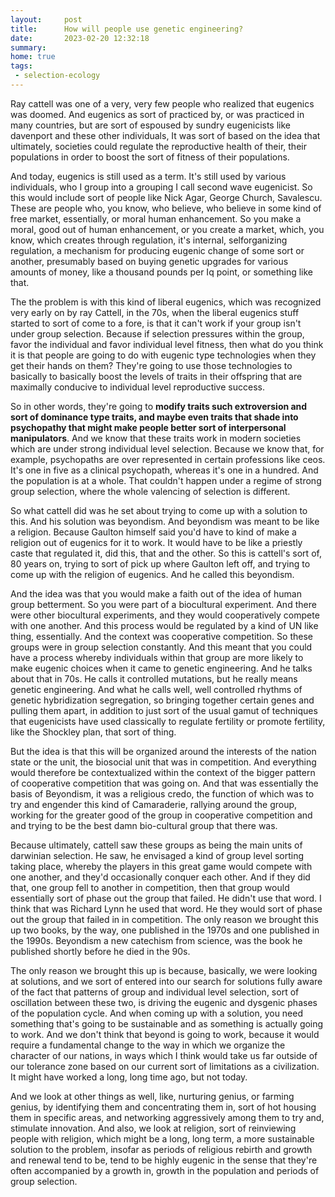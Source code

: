 ```yaml
---
layout:     post
title:      How will people use genetic engineering?
date:       2023-02-20 12:32:18
summary:
home: true
tags:
 - selection-ecology
---
```


Ray cattell was one of a very, very few people who realized that eugenics was doomed. And eugenics as sort of practiced by, or was practiced in many countries, but are sort of espoused by sundry eugenicists like davenport and these other individuals, It was sort of based on the idea that ultimately, societies could regulate the reproductive health of their, their populations in order to boost the sort of fitness of their populations. 

And today, eugenics is still used as a term. It's still used by various individuals, who I group into a grouping I call second wave eugenicist. So this would include sort of people like Nick Agar, George Church, Savalescu. These are people who, you know, who believe, who believe in some kind of free market, essentially, or moral human enhancement. So you make a moral, good out of human enhancement, or you create a market, which, you know, which creates through regulation, it's internal, selforganizing regulation, a mechanism for producing eugenic change of some sort or another, presumably based on buying genetic upgrades for various amounts of money, like a thousand pounds per Iq point, or something like that. 

The the problem is with this kind of liberal eugenics, which was recognized very early on by ray Cattell, in the 70s, when the liberal eugenics stuff started to sort of come to a fore, is that it can't work if your group isn't under group selection. Because if selection pressures within the group, favor the individual and favor individual level fitness, then what do you think it is that people are going to do with eugenic type technologies when they get their hands on them? They're going to use those technologies to basically to basically boost the levels of traits in their offspring that are maximally conducive to individual level reproductive success. 

So in other words, they're going to **modify traits such extroversion and sort of dominance type traits, and maybe even traits that shade into psychopathy that might make people better sort of interpersonal manipulators**. And we know that these traits work in modern societies which are under strong individual level selection. Because we know that, for example, psychopaths are over represented in certain professions like ceos. It's one in five as a clinical psychopath, whereas it's one in a hundred. And the population is at a whole. That couldn't happen under a regime of strong group selection, where the whole valencing of selection is different. 

So what cattell did was he set about trying to come up with a solution to this. And his solution was beyondism. And beyondism was meant to be like a religion. Because Gaulton himself said you'd have to kind of make a religion out of eugenics for it to work. It would have to be like a priestly caste that regulated it, did this, that and the other. So this is cattell's sort of, 80 years on, trying to sort of pick up where Gaulton left off, and trying to come up with the religion of eugenics. And he called this beyondism. 

And the idea was that you would make a faith out of the idea of human group betterment. So you were part of a biocultural experiment. And there were other biocultural experiments, and they would cooperatively compete with one another. And this process would be regulated by a kind of UN like thing, essentially. And the context was cooperative competition. So these groups were in group selection constantly. And this meant that you could have a process whereby individuals within that group are more likely to make eugenic choices when it came to genetic engineering. And he talks about that in 70s. He calls it controlled mutations, but he really means genetic engineering. And what he calls well, well controlled rhythms of genetic hybridization segregation, so bringing together certain genes and pulling them apart, in addition to just sort of the usual gamut of techniques that eugenicists have used classically to regulate fertility or promote fertility, like the Shockley plan, that sort of thing. 

But the idea is that this will be organized around the interests of the nation state or the unit, the biosocial unit that was in competition. And everything would therefore be contextualized within the context of the bigger pattern of cooperative competition that was going on. And that was essentially the basis of Beyondism, it was a religious credo, the function of which was to try and engender this kind of Camaraderie, rallying around the group, working for the greater good of the group in cooperative competition and and trying to be the best damn bio-cultural group that there was.

Because ultimately, cattell saw these groups as being the main units of darwinian selection. He saw, he envisaged a kind of group level sorting taking place, whereby the players in this great game would compete with one another, and they'd occasionally conquer each other. And if they did that, one group fell to another in competition, then that group would essentially sort of phase out the group that failed. He didn't use that word. I think that was Richard Lynn he used that word. He they would sort of phase out the group that failed in in competition. The only reason we brought this up two books, by the way, one published in the 1970s and one published in the 1990s. Beyondism a new catechism from science, was the book he published shortly before he died in the 90s.

The only reason we brought this up is because, basically, we were looking at solutions, and we sort of entered into our search for solutions fully aware of the fact that patterns of group and individual level selection, sort of oscillation between these two, is driving the eugenic and dysgenic phases of the population cycle. And when coming up with a solution, you need something that's going to be sustainable and as something is actually going to work. And we don't think that beyond is going to work, because it would require a fundamental change to the way in which we organize the character of our nations, in ways which I think would take us far outside of our tolerance zone based on our current sort of limitations as a civilization. It might have worked a long, long time ago, but not today.

And we look at other things as well, like, nurturing genius, or farming genius, by identifying them and concentrating them in, sort of hot housing them in specific areas, and networking aggressively among them to try and, stimulate innovation. And also, we look at religion, sort of reinviewing people with religion, which might be a long, long term, a more sustainable solution to the problem, insofar as periods of religious rebirth and growth and renewal tend to be, tend to be highly eugenic in the sense that they're often accompanied by a growth in, growth in the population and periods of group selection.